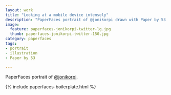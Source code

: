 ```yaml
---
layout: work
title: "Looking at a mobile device intensely"
description: "PaperFaces portrait of @jonikorpi drawn with Paper by 53 on an iPad."
image: 
  feature: paperfaces-jonikorpi-twitter-lg.jpg
  thumb: paperfaces-jonikorpi-twitter-150.jpg
category: paperfaces
tags: 
- portrait
- illustration
- Paper by 53

---
```


PaperFaces portrait of [@jonikorpi](http://twitter.com/jonikorpi).

{% include paperfaces-boilerplate.html %}